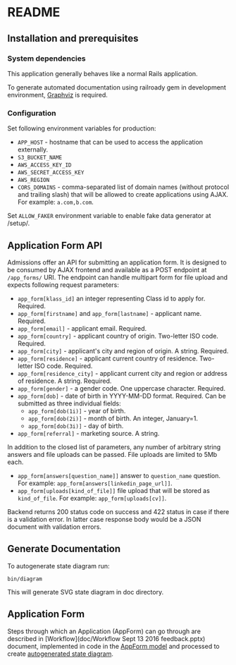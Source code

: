 # README

## Installation and prerequisites

### System dependencies

This application generally behaves like a normal Rails application.

To generate automated documentation using railroady gem in development environment, [Graphviz](http://www.graphviz.org) is required.

### Configuration

Set following environment variables for production:
* `APP_HOST` - hostname that can be used to access the application externally.
* `S3_BUCKET_NAME`
* `AWS_ACCESS_KEY_ID`
* `AWS_SECRET_ACCESS_KEY`
* `AWS_REGION`
* `CORS_DOMAINS` - comma-separated list of domain names (without protocol and trailing slash) that will be allowed to create applications using AJAX. For example: `a.com,b.com`.

Set `ALLOW_FAKER` environment variable to enable fake data generator at /setup/.

## Application Form API

Admissions offer an API for submitting an application form. It is designed to be consumed by AJAX frontend and available as a POST endpoint at `/app_forms/` URI. The endpoint can handle multipart form for file upload and expects following request parameters:
* `app_form[klass_id]` an integer representing Class id to apply for. Required.
* `app_form[firstname]` and `app_form[lastname]` - applicant name. Required.
* `app_form[email]` - applicant email. Required.
* `app_form[country]` - applicant country of origin. Two-letter ISO code. Required.
* `app_form[city]` - applicant's city and region of origin. A string. Required.
* `app_form[residence]` - applicant current country of residence. Two-letter ISO code. Required.
* `app_form[residence_city]` - applicant current city and region or address of residence. A string. Required.
* `app_form[gender]` - a gender code. One uppercase character. Required.
* `app_form[dob]` - date of birth in YYYY-MM-DD format. Required. Can be submitted as three individual fields:
  * `app_form[dob(1i)]` - year of birth.
  * `app_form[dob(2i)]` - month of birth. An integer, January=1.
  * `app_form[dob(3i)]` - day of birth.
* `app_form[referral]` - marketing source. A string.

In addition to the closed list of parameters, any number of arbitrary string answers and file uploads can be passed. File uploads are limited to 5Mb each.

* `app_form[answers[question_name]]` answer to `question_name` question. For example: `app_form[answers[linkedin_page_url]]`.
* `app_form[uploads[kind_of_file]]` file upload that will be stored as `kind_of_file`. For example: `app_form[uploads[cv]]`.

Backend returns 200 status code on success and 422 status in case if there is a validation error. In latter case response body would be a JSON document with validation errors.

## Generate Documentation

To autogenerate state diagram run:

    bin/diagram

This will generate SVG state diagram in doc directory.

## Application Form

Steps through which an Application (AppForm) can go through are
described in [Workflow](doc/Workflow Sept 13 2016 feedback.pptx) document,
implemented in code in the [AppForm model](app/models/appform.rb) and processed to create [autogenerated state diagram](doc/states.svg).